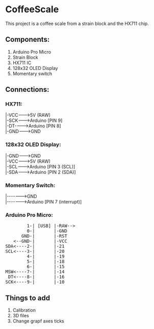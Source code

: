 # CoffeeScale

This project is a coffee scale from a strain block and the HX711 chip.

## Components:

1. Arduino Pro Micro
2. Strain Block
3. HX711 IC
4. 128x32 OLED Display
5. Momentary switch

## Connections:

### HX711:

|-VCC--->5V (RAW) <br />
|-SCK--->Arduino [PIN 9] <br />
|-DT---->Arduino [PIN 8] <br />
|-GND--->GND <br />

### 128x32 OLED Display:

|-GND--->GND <br />
|-VCC--->5V (RAW) <br />
|-SCL--->Arduino [PIN 3 (SCL)] <br />
|-SDA--->Arduino [PIN 2 (SDA)] <br />

### Momentary Switch:

|------->GND <br />
|------->Arduino [PIN 7 (interrupt)]

### Arduino Pro Micro:

<pre>
        1-| [USB] |-RAW-->
        0-|       |-GND 
      GND-|       |-RST 
   <--GND-|       |-VCC 
SDA<----2-|       |-21 
SCL<----3-|       |-20 
        4-|       |-19 
        5-|       |-18
        6-|       |-15
MSW<----7-|       |-14
 DT<----8-|       |-16
SCK<----9-|       |-10
</pre>

## Things to add
1. Calibration
1. 3D files
1. Change grapf axes ticks
